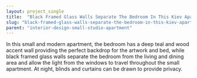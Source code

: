 ```yaml
---
layout: project_single
title:  "Black Framed Glass Walls Separate The Bedroom In This Kiev Apartment"
slug: "black-framed-glass-walls-separate-the-bedroom-in-this-kiev-apartment"
parent: "interior-design-small-studio-apartment"
---
```

In this small and modern apartment, the bedroom has a deep teal and wood accent wall providing the perfect backdrop for the artwork and bed, while black framed glass walls separate the bedroom from the living and dining area and allow the light from the windows to travel throughout the small apartment. At night, blinds and curtains can be drawn to provide privacy.